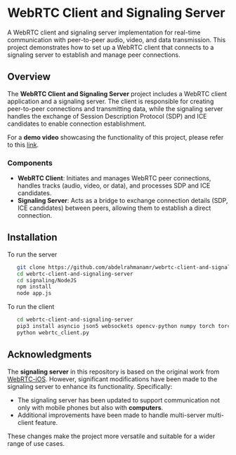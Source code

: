 # WebRTC Client and Signaling Server

A WebRTC client and signaling server implementation for real-time communication with peer-to-peer audio, video, and data transmission. This project demonstrates how to set up a WebRTC client that connects to a signaling server to establish and manage peer connections.

## Overview

The **WebRTC Client and Signaling Server** project includes a WebRTC client application and a signaling server. The client is responsible for creating peer-to-peer connections and transmitting data, while the signaling server handles the exchange of Session Description Protocol (SDP) and ICE candidates to enable connection establishment.

For a **demo video** showcasing the functionality of this project, please refer to this [link](https://drive.google.com/drive/folders/1SYTTRWaFQHZBB-C2ngWCZ6FboDucJ3bx?usp=sharing).

### Components
- **WebRTC Client**: Initiates and manages WebRTC peer connections, handles tracks (audio, video, or data), and processes SDP and ICE candidates.
- **Signaling Server**: Acts as a bridge to exchange connection details (SDP, ICE candidates) between peers, allowing them to establish a direct connection.

## Installation
To run the server
```bash
   git clone https://github.com/abdelrahmanamr/webrtc-client-and-signaling-server.git
   cd webrtc-client-and-signaling-server
   cd signaling/NodeJS
   npm install
   node app.js
```

To run the client
```bash
   cd webrtc-client-and-signaling-server
   pip3 install asyncio json5 websockets opencv-python numpy torch torchvision aiortc scipy pyrr tensorflow
   python webrtc_client.py
```
## Acknowledgments
The **signaling server** in this repository is based on the original work from [WebRTC-iOS](https://github.com/stasel/WebRTC-iOS). However, significant modifications have been made to the signaling server to enhance its functionality. Specifically:
- The signaling server has been updated to support communication not only with mobile phones but also with **computers**.
- Additional improvements have been made to handle multi-server multi-client feature.

These changes make the project more versatile and suitable for a wider range of use cases.
